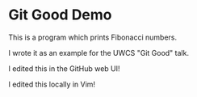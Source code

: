 # Git Good Demo

This is a program which prints Fibonacci numbers.

I wrote it as an example for the UWCS "Git Good" talk.

I edited this in the GitHub web UI!

I edited this locally in Vim!


